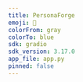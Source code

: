 ```yaml
---
title: PersonaForge
emoji: 🐨
colorFrom: gray
colorTo: blue
sdk: gradio
sdk_version: 3.17.0
app_file: app.py
pinned: false
---
```

